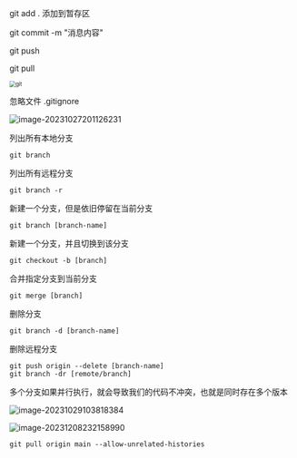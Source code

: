 git add . 添加到暂存区

git commit -m "消息内容"

git push

git pull

<img src="https://typora-birdy.oss-cn-guangzhou.aliyuncs.com/090103ec08e0c2708c66b1fa25abe90.png" alt="git" style="zoom:67%;" />



忽略文件 .gitignore

![image-20231027201126231](https://typora-birdy.oss-cn-guangzhou.aliyuncs.com/image-20231027201126231.png)



列出所有本地分支

```
git branch 
```

列出所有远程分支

```
git branch -r
```

新建一个分支，但是依旧停留在当前分支

```
git branch [branch-name]
```

新建一个分支，并且切换到该分支

```
git checkout -b [branch]
```

合并指定分支到当前分支

```
git merge [branch]
```

删除分支

```
git branch -d [branch-name]
```

删除远程分支

```
git push origin --delete [branch-name]
git branch -dr [remote/branch]
```



多个分支如果并行执行，就会导致我们的代码不冲突，也就是同时存在多个版本

![image-20231029103818384](https://typora-birdy.oss-cn-guangzhou.aliyuncs.com/image-20231029103818384.png)



![image-20231208232158990](https://typora-birdy.oss-cn-guangzhou.aliyuncs.com/image-20231208232158990.png)

```shell
git pull origin main --allow-unrelated-histories
```

